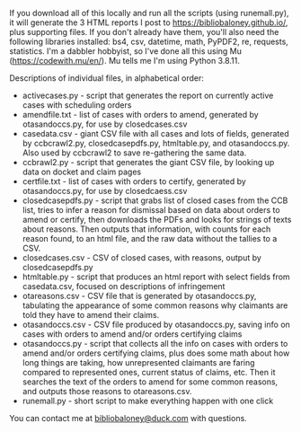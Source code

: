 If you download all of this locally and run all the scripts (using runemall.py), it will generate the 3 HTML reports I post to 
https://bibliobaloney.github.io/, plus supporting files. 
If you don't already have them, you'll also need the following libraries installed: bs4, csv, datetime, math, PyPDF2, re, requests, statistics.
I'm a dabbler hobbyist, so I've done all this using Mu (https://codewith.mu/en/). Mu tells me I'm using Python 3.8.11.

Descriptions of individual files, in alphabetical order:
* activecases.py - script that generates the report on currently active cases with scheduling orders
* amendfile.txt - list of cases with orders to amend, generated by otasandoccs.py, for use by closedcases.csv
* casedata.csv - giant CSV file with all cases and lots of fields, generated by ccbcrawl2.py, closedcasepdfs.py, 
   htmltable.py, and otasandoccs.py. Also used by ccbcrawl2 to save re-gathering the same data.
* ccbrawl2.py - script that generates the giant CSV file, by looking up data on docket and claim pages
* certfile.txt - list of cases with orders to certify, generated by otasandoccs.py, for use by closedcaess.csv
* closedcasepdfs.py - script that grabs list of closed cases from the CCB list, tries to infer a reason for dismissal based on
   data about orders to amend or certify, then downloads the PDFs and looks for strings of texts about reasons. Then outputs that information,
   with counts for each reason found, to an html file, and the raw data without the tallies to a CSV. 
* closedcases.csv - CSV of closed cases, with reasons, output by closedcasepdfs.py
* htmltable.py - script that produces an html report with select fields from casedata.csv, focused on descriptions of infringement
* otareasons.csv - CSV file that is generated by otasandoccs.py, tabulating the appearance of some common reasons why claimants are
  told they have to amend their claims.
* otasandoccs.csv - CSV file produced by otasandoccs.py, saving info on cases with orders to amend and/or orders certifying claims
* otasandoccs.py - script that collects all the info on cases with orders to amend and/or orders certifying claims, plus does some math
   about how long things are taking, how unrepresented claimants are faring compared to represented ones, current status of claims, etc. Then 
   it searches the text of the orders to amend for some common reasons, and outputs those reasons to otareasons.csv.
* runemall.py - short script to make everything happen with one click

You can contact me at bibliobaloney@duck.com with questions.
